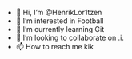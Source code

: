- 👋 Hi, I’m @HenrikLor1tzen
- 👀 I’m interested in Football
- 🌱 I’m currently learning Git
- 💞️ I’m looking to collaborate on .i.
- 📫 How to reach me kik


<!---
HenrikLor1tzen/HenrikLor1tzen is a ✨ special ✨ repository because its `README.md` (this file) appears on your GitHub profile.
You can click the Preview link to take a look at your changes.
---
